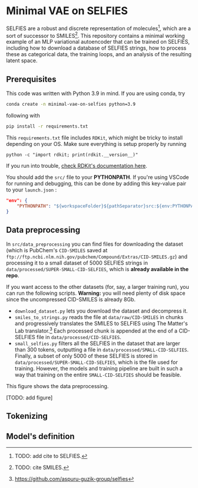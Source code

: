 # Minimal VAE on SELFIES

SELFIES are a robust and discrete representation of molecules[^1], which are a sort of successor to SMILES[^2]. This repository contains a minimal working example of an MLP variational autoencoder that can be trained on SELFIES, including how to download a database of SELFIES strings, how to process these as categorical data, the training loops, and an analysis of the resulting latent space.

## Prerequisites

This code was written with Python 3.9 in mind. If you are using conda, try

```sh
conda create -n minimal-vae-on-selfies python=3.9
```

following with

```sh
pip install -r requirements.txt
```

This `requirements.txt` file includes `RDKit`, which might be tricky to install depending on your OS. Make sure everything is setup properly by running

```
python -c "import rdkit; print(rdkit.__version__)"
```

If you run into trouble, [check RDKit's documentation here](https://www.rdkit.org/docs/Install.html).

You should add the `src/` file to your **PYTHONPATH**. If you're using VSCode for running and debugging, this can be done by adding this key-value pair to your `launch.json` :
```json
"env": {
    "PYTHONPATH": "${workspaceFolder}${pathSeparator}src:${env:PYTHONPATH}"
}
```

## Data preprocessing

In `src/data_preprocessing` you can find files for downloading the dataset (which is PubChem's `CID-SMILES` saved at `ftp://ftp.ncbi.nlm.nih.gov/pubchem/Compound/Extras/CID-SMILES.gz`) and processing it to a small dataset of 5000 SELFIES strings in `data/processed/SUPER-SMALL-CID-SELFIES`, which is **already available in the repo**.

If you want access to the other datasets (for, say, a larger training run), you can run the following scripts. **Warning:** you will need plenty of disk space since the uncompressed CID-SMILES is already 8Gb.

- `download_dataset.py` lets you download the dataset and decompress it.
- `smiles_to_strings.py` reads the file at `data/raw/CID-SMILES` in chunks and progressively translates the SMILES to SELFIES using The Matter's Lab translator.[^3] Each processed chunk is appended at the end of a CID-SELFIES file in `data/processed/CID-SELFIES`.
- `small_selfies.py` filters all the SELFIES in the dataset that are larger than 300 tokens, outputting a file in `data/processed/SMALL-CID-SELFIES`. Finally, a subset of only 5000 of these SELFIES is stored in `data/processed/SUPER-SMALL-CID-SELFIES`, which is the file used for training. However, the models and training pipeline are built in such a way that training on the entire `SMALL-CID-SELFIES` should be feasible.

This figure shows the data preprocessing.

[TODO: add figure]

## Tokenizing


## Model's definition




[^1]: TODO: add cite to SELFIES.
[^2]: TODO: cite SMILES.
[^3]: https://github.com/aspuru-guzik-group/selfies